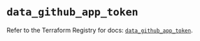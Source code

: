 # `data_github_app_token`

Refer to the Terraform Registry for docs: [`data_github_app_token`](https://registry.terraform.io/providers/integrations/github/6.2.1/docs/data-sources/app_token).
